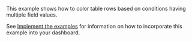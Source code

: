 This example shows how to color table rows based on conditions
having multiple field values.

See <a href="/app/simple_xml_examples/implement_examples">Implement the examples</a> for information on how to incorporate this example into your dashboard.
